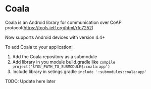 # Coala

Coala is an Android library for communication over CoAP protocol(https://tools.ietf.org/html/rfc7252)

Now supports Android devices with version 4.4+

To add Coala to your application:

 1. Add the Coala repository as a submodule
 2. Add library in you module build.gradle like ```compile project('$YOU_PATH_TO_SUBMODULE$:coala:app')```
 3. Include library in setings.gradle ```include ':submodules:coala:app'```

TODO: Update here later
